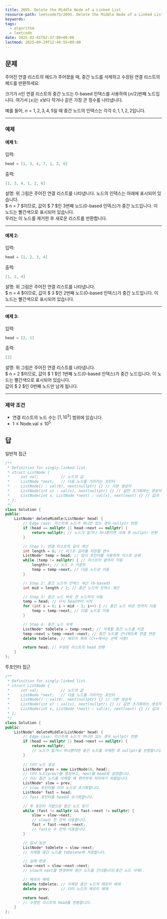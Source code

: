 ```yaml
---
title: 2095. Delete the Middle Node of a Linked List
resource-path: leetcode75/2095. Delete the Middle Node of a Linked List.md
keywords:
tags:
  - algorithm
  - leetcode
date: 2025-02-01T02:37:00+09:00
lastmod: 2025-09-29T12:44:55+09:00
---
```

## 문제
주어진 연결 리스트의 헤드가 주어졌을 때, 중간 노드를 삭제하고 수정된 연결 리스트의 헤드를 반환하세요.

크기가 $n$인 연결 리스트의 중간 노드는 0-based 인덱스를 사용하여 $\lfloor n / 2 \rfloor$번째 노드입니다. 여기서 $\lfloor x \rfloor$는 $x$보다 작거나 같은 가장 큰 정수를 나타냅니다.

예를 들어, $n = 1, 2, 3, 4, 5$일 때 중간 노드의 인덱스는 각각 $0, 1, 1, 2, 2$입니다.

---

### **예제**

#### 예제 1:
입력:

```cpp
head = [1, 3, 4, 7, 1, 2, 6]
```

출력:

```cpp
[1, 3, 4, 1, 2, 6]
```

설명:
위 그림은 주어진 연결 리스트를 나타냅니다. 노드의 인덱스는 아래에 표시되어 있습니다.  
$ n = 7 $이므로, 값이 $ 7 $인 3번째 노드(0-based 인덱스)가 중간 노드입니다. 이 노드는 빨간색으로 표시되어 있습니다.  
우리는 이 노드를 제거한 후 새로운 리스트를 반환합니다.

---

#### 예제 2:
입력:

```cpp
head = [1, 2, 3, 4]
```

출력:

```cpp
[1, 2, 4]
```

설명:
위 그림은 주어진 연결 리스트를 나타냅니다.  
$ n = 4 $이므로, 값이 $ 3 $인 2번째 노드(0-based 인덱스)가 중간 노드입니다. 이 노드는 빨간색으로 표시되어 있습니다.

---

#### 예제 3:
입력:

```cpp
head = [2, 1]
```

출력:

```cpp
[2]
```

설명:
위 그림은 주어진 연결 리스트를 나타냅니다.  
$ n = 2 $이므로, 값이 $ 1 $인 1번째 노드(0-based 인덱스)가 중간 노드입니다. 이 노드는 빨간색으로 표시되어 있습니다.  
값이 $ 2 $인 0번째 노드만 남게 됩니다.

---

### **제약 조건**
- 연결 리스트의 노드 수는 $[1, 10^5]$ 범위에 있습니다.
- $1\leq \text{Node.val} \leq 10^5$


## 답
일반적 접근

```cpp
/**
 * Definition for singly-linked list.
 * struct ListNode {
 *     int val;          // 노드의 값
 *     ListNode *next;   // 다음 노드를 가리키는 포인터
 *     ListNode() : val(0), next(nullptr) {} // 기본 생성자
 *     ListNode(int x) : val(x), next(nullptr) {} // 값만 초기화하는 생성자
 *     ListNode(int x, ListNode *next) : val(x), next(next) {} // 값과 다음 노드를 초기화하는 생성자
 * };
 */
class Solution {
public:
    ListNode* deleteMiddle(ListNode* head) {
        // Edge case: 리스트에 노드가 하나만 있는 경우 nullptr 반환
        if (head == nullptr || head->next == nullptr) {
            return nullptr; // 노드가 없거나 하나뿐이면 삭제 후 nullptr 반환
        }

        // Step 1: 연결 리스트의 길이 계산
        int length = 0; // 리스트 길이를 저장할 변수
        ListNode* temp = head; // 임시 포인터를 사용하여 리스트 순회
        while (temp != nullptr) { // 리스트의 끝까지 이동
            length++; // 노드 수 카운트
            temp = temp->next; // 다음 노드로 이동
        }

        // Step 2: 중간 노드의 인덱스 계산 (0-based)
        int mid = length / 2; // 중간 노드의 인덱스 계산

        // Step 3: 중간 노드 바로 전 노드까지 이동
        temp = head; // 다시 head부터 시작
        for (int i = 0; i < mid - 1; i++) { // 중간 노드 바로 전까지 이동
            temp = temp->next; // 다음 노드로 이동
        }

        // Step 4: 중간 노드 삭제
        ListNode* toDelete = temp->next; // 삭제할 중간 노드를 저장
        temp->next = temp->next->next; // 중간 노드를 건너뛰도록 연결 변경
        delete toDelete; // 메모리 해제 (C++에서는 선택 사항)

        return head; // 수정된 리스트의 head 반환
    }
};
```

투포인터 접근

```cpp
/**
 * Definition for singly-linked list.
 * struct ListNode {
 *     int val;          // 노드의 값
 *     ListNode *next;   // 다음 노드를 가리키는 포인터
 *     ListNode() : val(0), next(nullptr) {} // 기본 생성자
 *     ListNode(int x) : val(x), next(nullptr) {} // 값만 초기화하는 생성자
 *     ListNode(int x, ListNode *next) : val(x), next(next) {} // 값과 다음 노드를 초기화하는 생성자
 * };
 */
class Solution {
public:
    ListNode* deleteMiddle(ListNode* head) {
        // Edge case: 리스트에 노드가 하나만 있는 경우 nullptr 반환
        if (head == nullptr || head->next == nullptr) {
            return nullptr; 
            // 노드가 없거나 하나뿐이면 중간 노드를 삭제한 후 nullptr을 반환합니다.
        }
        
        // 더미 노드 생성
        ListNode* prev = new ListNode(0, head); 
        // 더미 노드(prev)를 생성하고, next를 head로 설정합니다.
        // 이는 중간 노드를 삭제할 때 편리하게 처리하기 위함입니다.
        ListNode* slow = prev; 
        // slow 포인터를 더미 노드로 초기화합니다.
        ListNode* fast = head; 
        // fast 포인터를 head로 초기화합니다.

        // 투 포인터 기법으로 중간 노드 찾기
        while (fast != nullptr && fast->next != nullptr) {
            slow = slow->next; 
            // slow는 한 칸씩 이동합니다.
            fast = fast->next->next; 
            // fast는 두 칸씩 이동합니다.
        }

        // 임시 보관
        ListNode* toDelete = slow->next; 
        // 삭제할 중간 노드를 toDelete에 저장합니다.

        // 실제 변경
        slow->next = slow->next->next; 
        // slow의 next를 변경하여 중간 노드를 건너뜁니다(중간 노드 삭제).

        // 메모리 해제
        delete toDelete; // 삭제된 중간 노드의 메모리 해제
        delete prev;     // 더미 노드의 메모리 해제

        return head; 
        // 수정된 리스트의 head를 반환합니다.
    }
};
```